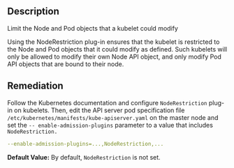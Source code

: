 ## Description

Limit the Node and Pod objects that a kubelet could modify

Using the NodeRestriction plug-in ensures that the kubelet is restricted to the Node and Pod objects that it could modify as defined. Such kubelets will only be allowed to modify their own Node API object, and only modify Pod API objects that are bound to their node.

## Remediation

Follow the Kubernetes documentation and configure `NodeRestriction` plug-in on kubelets. Then, edit the API server pod specification file `/etc/kubernetes/manifests/kube-apiserver.yaml` on the master node and set the `-- enable-admission-plugins` parameter to a value that includes` NodeRestriction.`
```yaml
--enable-admission-plugins=...,NodeRestriction,...
```

**Default Value:** By default, `NodeRestriction` is not set.